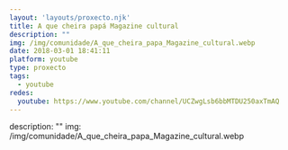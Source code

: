 ```yaml
---
layout: 'layouts/proxecto.njk'
title: A que cheira papá Magazine cultural
description: ""
img: /img/comunidade/A_que_cheira_papa_Magazine_cultural.webp
date: 2018-03-01 18:41:11
platform: youtube
type: proxecto
tags:
  - youtube
redes:
  youtube: https://www.youtube.com/channel/UCZwgLsb6bbMTDU250axTmAQ
---
```

description: ""
img: /img/comunidade/A_que_cheira_papa_Magazine_cultural.webp
